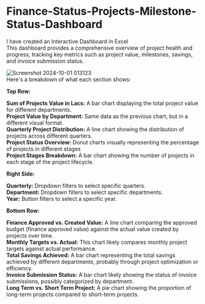 # Finance-Status-Projects-Milestone-Status-Dashboard <br>

I have created an Interactive Dashboard in Excel<br>
This dashboard provides a comprehensive overview of project health and progress, tracking key metrics such as project value, milestones, savings, and invoice submission status.<br>

![Screenshot 2024-10-01 013123](https://github.com/user-attachments/assets/d18c445c-3e1d-444b-b6a6-0b8fdba7f882)<br>
Here's a breakdown of what each section shows:

**Top Row:**

**Sum of Projects Value in Lacs:** A bar chart displaying the total project value for different departments.<br>
**Project Value by Department:** Same data as the previous chart, but in a different visual format.<br>
**Quarterly Project Distribution:** A line chart showing the distribution of projects across different quarters.<br>
**Project Status Overview:** Donut charts visually representing the percentage of projects in different stages <br>
**Project Stages Breakdown:** A bar chart showing the number of projects in each stage of the project lifecycle.<br>

**Right Side:**

**Quarterly:** Dropdown filters to select specific quarters.<br>
**Department:** Dropdown filters to select specific departments.<br>
**Year:** Button filters to select a specific year.<br>

**Bottom Row:**

**Finance Approved vs. Created Value:** A line chart comparing the approved budget (finance approved value) against the actual value created by projects over time.<br>
**Monthly Targets vs. Actual:** This chart likely compares monthly project targets against actual performance.<br>
**Total Savings Achieved:** A bar chart representing the total savings achieved by different departments, probably through project optimization or efficiency.<br>
**Invoice Submission Status:** A bar chart likely showing the status of invoice submissions, possibly categorized by department.<br>
**Long Term vs. Short Term Project:** A pie chart showing the proportion of long-term projects compared to short-term projects.
